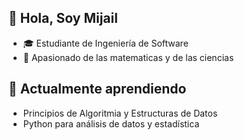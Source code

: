 ## 👋 Hola, Soy Mijail
- 🎓 Estudiante de Ingeniería de Software
- 🧠 Apasionado de las matematicas y de las ciencias

## 🌱 Actualmente aprendiendo
 - Principios de Algoritmia y Estructuras de Datos
 - Python para análisis de datos y estadística